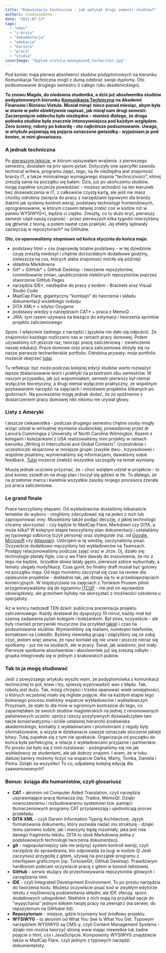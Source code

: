 ```yaml
---
title: "Komunikacja techniczna - jak upłynął drugi semestr studiów?"
authors: niedzwiedzka
date: "2021-07-13"
tags:
  - "news"
  - "z-kraju"
  - "dokumentacja"
  - "edukacja"
  - "kariera"
  - "praca"
  - "studia"
coverImage: "dyplom-vistula-anonymized_techwriter.jpg"
---
```


Pod koniec maja pierwsi absolwenci studiów podyplomowych na kierunku Komunikacja
Techniczna mogli z dumą odebrać swoje dyplomy. Oto podsumowanie drugiego
semestru (i całego roku akademickiego).

**Tu znowu Magda, do niedawna studentka, a dziś już absolwentka studiów
podyplomowych kierunku**
[**Komunikacja Techniczna**](https://www.vistula.edu.pl/kierunki-studiow/kontynuacja-edukacji/studia-podyplomowe/informatyka/komunikacja-techniczna)
**na Akademii Finansów i Biznesu Vistula. Musiał minąć nieco ponad miesiąc, abym
była w stanie w pełni obiektywnie napisać, jak minął nam drugi semestr.
Zaczerpnięcie oddechu było niezbędne - również dlatego, że druga połówka studiów
była znacznie intensywniejsza pod każdym względem. Zero ściemy, roboty po
kokardę - oto najkrótsze podsumowanie. Uwaga, w artykule pojawiają się pojęcia
oznaczone gwiazdką - wyjaśniam je pod koniec, w mini glosariuszu.**

### A jednak techniczna

Po
[pierwszym tekście](http://techwriter.pl/komunikacja-techniczna-jak-sie-studiuje/),
w którym opisywałam wrażenia  z pierwszego semestru, dostałam na priv sporo
pytań. Dotyczyły one specyfiki zawodu technical writera, programu zajęć, tego,
na ile niezbędna jest znajomość branży IT, a także minimalnego wymaganego
stopnia “techniczności”, której zresztą sama na początku się bałam. Dziś, już po
ukończeniu studiów, mogę zupełnie szczerze powiedzieć - możesz wchodzić na ten
kierunek bez doświadczenia w IT, z całkowicie czystą kartą, ale jeśli nie masz
choćby odrobiny zacięcia do pracy z narzędziami typowymi dla branży (takimi jak
systemy kontroli wersji, podstawy technologii frontendowych, oprogramowanie, w
którym czasem łatwiej zrobić coś w kodzie niż w panelu WYSIWYG\*), będzie ci
ciężko. Zresztą, co tu dużo kryć, pierwszy semestr uśpił naszą czujność - przez
pierwszych kilka tygodni mierzyliśmy się głównie z teorią, a potem nastał czas
praktyki. Jej efekty lądowały zazwyczaj w repozytoriach\* na GitHubie.

**Oto, co opanowaliśmy stopniowo od końca stycznia do końca maja:**

- podstawy html + css (naprawdę totalne podstawy - w tej dziedzinie czuję
  zresztą niedosyt i chętnie dorzuciłabym dodatkowe godziny, zwłaszcza na css,
  których słaba znajomość mściła się później)
- składnia Markdowna
- Git\* + GitHub\* + GitHub Desktop - tworzenie repozytoriów, commitowanie
  zmian, upublicznianie niektórych repozytoriów poprzez stworzenie GitHub Pages
- narzędzia IDE\*, niezbędne do pracy z kodem - Brackets oraz Visual Studio Code
- MadCap Flare, gigantyczny “kombajn” do tworzenia i składu dokumentacji
  wszelkiego rodzaju
- DITA XML\* + edytor Oxygene
- podstawy wiedzy o narzędziach CAT\* + praca z MemoQ
- JIRA, tym razem używana na bieżąco do estymacji i tworzenia sprintów projektu
  zaliczeniowego

Sporo. I właściwie żadnego z narzędzi / języków nie dało się odpuścić. Ze
znajomości każdego rozliczano nas w ramach pracy domowej. Potem używaliśmy ich
jeszcze raz, tworząc pracę zaliczeniową - zwieńczenie naszej edukacji. Prace
domowe oraz praca zaliczeniowa złożyły się na nasze pierwsze techwriterskie
portfolio. Odrobina prywaty: moje portfolio możecie obejrzeć
[tutaj](https://github.com/morvenn).

Tu refleksja: być może podczas kolejnej edycji studiów warto rozważyć lepsze
zbalansowanie teorii i praktyki na przestrzeni obu semestrów. W naszym
przypadku, jak już wspomniałam, semestr pierwszy był niemal wyłącznie
teoretyczny, a drugi niemal wyłącznie praktyczny, ze wspólnym poznawaniem
narzędzi na zajęciach i mnóstwem projektów klikanych po godzinach. Na
pocieszenie mogę jednak dodać, że za spóźnienie z dostarczeniem pracy domowej
nikt nikomu nie urywał głowy.

### Listy z Ameryki

I jeszcze ciekawostka - podczas drugiego semestru chętne osoby mogły wziąć
udział w wirtualnej wymianie studenckiej, prowadzonej przez dr Lance’a Cummingsa
z University of North Carolina Wilmington. Razem z kolegami i koleżankami z USA
realizowaliśmy mini projekty w ramach kierunku „Writing in Intercultural and
Global Contexts”. Uczestników i uczestniczki skojarzono w mniejsze grupki
(zwykle dwu-, trzyosobowe) i wspólnie pisaliśmy, wymienialiśmy się informacjami,
dawaliśmy sobie feedback. [Tutaj](https://www.craft.do/s/VOd7B47ytH4bhA) możecie
znaleźć wszystkie szczegóły na temat wymiany.

Muszę jednak uczciwie przyznać, że - choć wzięłam udział w projekcie - to pod
koniec zszedł on na drugi plan i toczył się gdzieś w tle. To dlatego, że na
przełomie marca i kwietnia wszystkie zasoby mojego procesora zżerała już praca
zaliczeniowa.

### Le grand finale

Prace tworzyliśmy etapami. Od wykładowców dostaliśmy kilkanaście tematów do
wyboru - mogliśmy zdecydować się na jeden z nich lub zaproponować inny.
Musieliśmy także podjąć decyzję, z jakiej technologii chcemy skorzystać - czy
będzie to MadCap Flare, Markdown czy DITA, a może kilka? W kolejnym etapie
tworzyliśmy plan dokumentacji i ustalaliśmy jej typowego odbiorcę (czyli
personę) oraz styleguide (np. od [Google](https://developers.google.com/style),
[Microsoft](https://docs.microsoft.com/en-us/style-guide/welcome/) czy
[Atlassian](https://atlassian.design/)). Uzbrojeni w tę wiedzę, zaczynaliśmy
pisać. Oczywiście dodatkowo męczyliśmy też wykładowców na Teamsach. Postępy
relacjonowaliśmy podczas zajęć oraz w Jirze. Oj, działo się: technologie płatały
figle, css-y we Flare dawały do zrozumienia, że nic z tego nie będzie,  brzydkie
słowa latały gęsto, pierwsze szkice wybuchały, a tematy ulegały modyfikacji.
Czas gonił, bo finalny draft musiał być gotowy na początku maja. Od tego momentu
zaczynał się czas na review dla opiekunów projektów - dokładnie tak, jak dzieje
się to w przedsięwzięciach komercyjnych. W międzyczasie na zajęciach z Tomkiem
Prusem pilnie przygotowywaliśmy się do egzaminu [ITCQF](https://itcqf.org/) -
nie jest on wprawdzie obowiązkowy, ale grzechem byłoby nie skorzystać z
możliwości szkolenia u specjalisty.

Aż w końcu nadszedł TEN dzień: publiczna prezentacja projektu zaliczeniowego.
Każdy dostawał do dyspozycji 10 minut, każdy miał też szansę zadawania pytań
kolegom i koleżankom. Był stres, oczywiście - ale były również przerywniki
muzyczne (na przykład [takie](https://www.youtube.com/watch?v=WiptajAc3VI)) i
czas na podsumowanie studiów. Wymieniliśmy się mailami, numerami telefonów,
kontaktami na LinkedIn. Byliśmy niewielką grupą i zdążyliśmy się ze sobą zżyć,
jestem więc pewna, że nasz kontakt się nie urwie i jeszcze nieraz się spotkamy -
już nie na studiach, ale w pracy. Świat, jak wiadomo, jest mały. Pierwsze
spotkanie absolwentów i absolwentek już się zresztą odbyło - grupka integrowała
się w jednym z krakowskich pubów.

### Tak to ja mogę studiować

Jeśli z powyższego artykułu wyszło wam, że podyplomówka z komunikacji
technicznej to pot, krew i łzy, spieszę wyprowadzić was z błędu. Tak, roboty
jest dużo. Tak, mózg chrzęści i trzeba opanować wiele umiejętności, o których
wcześniej miało się mgliste pojęcie. Ale na każdym etapie tego bolesnego procesu
mieliśmy wsparcie wykładowców i wykładowczyń. Przyznam, że stało to dla mnie w
ogromnym kontraście do tego, co zapamiętałam ze swoich studiów magisterskich na
jednej z renomowanych państwowych uczelni: oprócz rzeczy pozytywnych
doświadczyłam tam także konserwatyzmu i ściśle ustalonej hierarchii środowiska
akademickiego, kontakty z wykładowcami i promotorami z reguły były
sformalizowane, a wizyta w dziekanacie zawsze oznaczała stoczenie jakiejś bitwy.
Tutaj zupełnie się z tym nie spotkacie. Organizacja od początku do końca była
perfekcyjna, a relacje z wykładowcami przyjazne i partnerskie. Po prostu żal
było się z nimi rozstawać - pożegnaliśmy się nie jak wykładowcy ze studentami,
ale jak dobrzy znajomi. I wiem, że w toku dalszej kariery możemy liczyć na
wsparcie Darka, Marty, Tomka, Daniela i Piotra. Dzięki za wszystko! To co,
odpalamy kolejną edycję dla zaawansowanych?

### Bonus: ściąga dla humanistów, czyli glosariusz

- **CAT -** akronim od Computer Aided Translation, czyli narzędzia usprawniające
  pracę tłumacza (np. Trados, MemoQ). Dzięki nowoczesnemu i rozbudowanemu
  systemowi tzw. pamięci tłumaczeniowych programy CAT przyspieszają i
  ujednolicają proces przekładu.
- **DITA XML** - czyli Darwin Information Typing Architecture. Język
  formatowania dokumentu, który pozwala nadać mu strukturę - dzięki temu zarówno
  ludzie, jak i maszyny będą rozumiały, jaka jest rola danego fragmentu tekstu.
  DITA to obok Markdowna jedna z podstawowych technologii tworzenia
  dokumentacji.
- **git** - najpopularniejszy (ale nie jedyny) system kontroli wersji, czyli
  narzędzie do sprawdzania, kto odpowiada za bugi w kodzie 😉 Jeśli zaczynasz
  przygodę z gitem, używaj na początek programu z interfejsem graficznym (np.
  TortoiseGit, GitHub Desktop). Prawdziwym hardkorom polecam oczywiście pracę z
  gitem w konsoli tekstowej.
- **GitHub** - serwis służący do przechowywania repozytoriów gitowych i
  zarządzania nimi.
- **IDE** - czyli Integrated Development Environment. To po prostu narzędzia do
  tworzenia kodu. Możesz oczywiście pisać kod w zwykłym edytorze tekstu z
  możliwością podświetlania składni, ale IDE oferują  sporo dodatkowych
  udogodnień. Niektóre z nich mają na przykład opcje do "wypychania" jednym
  klikiem twojej pracy na zewnątrz (na serwer, do repozytorium na GitHubie itd).
- **Repozytorium** - miejsce, gdzie trzymamy kod źródłowy projektu.
- **WYSIWYG** - to akronim od What You See Is What You Get. Typowym narzędziem
  WYSIWYG są CMS-y, czyli Content Management Systems - dzięki nim można tworzyć
  stronę www mając niewielkie lub żadne pojęcie o html, css i JavaScripcie.
  Komponenty WYSIWYG znajdziecie także w MadCap Flare, czyli jednym z typowych
  narzędzi dokumentalisty.
